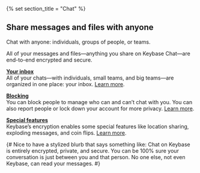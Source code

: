 {% set section_title = "Chat" %}
## Share messages and files with anyone
Chat with anyone: individuals, groups of people, or teams. 

All of your messages and files—anything you share on Keybase Chat—are end-to-end encrypted and secure. 

[**Your inbox**](/chat/inbox)  
All of your chats—with individuals, small teams, and big teams—are organized in one place: your inbox. [Learn more](/chat/inbox).

[**Blocking**](/chat/blocking)  
You can block people to manage who can and can’t chat with you. You can also report people or lock down your account for more privacy. [Learn more](/chat/blocking).

[**Special features**](/chat/special-features)  
Keybase’s encryption enables some special features like location sharing, exploding messages, and coin flips. [Learn more](/chat/special-features).

{# Nice to have a stylized blurb that says something like: Chat on Keybase is entirely encrypted, private, and secure. You can be 100% sure your conversation is just between you and that person. No one else, not even Keybase, can read your messages. #}
